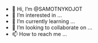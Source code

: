 - 👋 Hi, I’m @SAMOTNYKOJOT
- 👀 I’m interested in ...
- 🌱 I’m currently learning ...
- 💞️ I’m looking to collaborate on ...
- 📫 How to reach me ...

<!---
SAMOTNYKOJOT/SAMOTNYKOJOT is a ✨ special ✨ repository because its `README.md` (this file) appears on your GitHub profile.
You can click the Preview link to take a look at your changes.
--->
